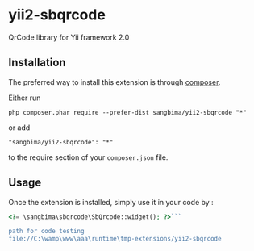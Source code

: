 yii2-sbqrcode
=============
QrCode library for Yii framework 2.0

Installation
------------

The preferred way to install this extension is through [composer](http://getcomposer.org/download/).

Either run

```
php composer.phar require --prefer-dist sangbima/yii2-sbqrcode "*"
```

or add

```
"sangbima/yii2-sbqrcode": "*"
```

to the require section of your `composer.json` file.


Usage
-----

Once the extension is installed, simply use it in your code by  :

```php
<?= \sangbima\sbqrcode\SbQrcode::widget(); ?>```

path for code testing
file://C:\wamp\www\aaa\runtime\tmp-extensions/yii2-sbqrcode
